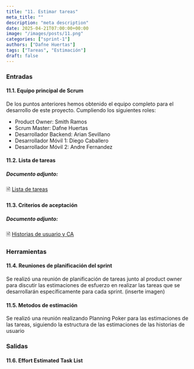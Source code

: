 ```yaml
---
title: "11. Estimar tareas"
meta_title: ""
description: "meta description"
date: 2025-04-21T07:00:00+00:00
image: "/images/posts/11.png"
categories: ["sprint-1"]
authors: ["Dafne Huertas"]
tags: ["Tareas", "Estimación"]
draft: false
---
```

### Entradas

#### 11.1. Equipo principal de Scrum
De los puntos anteriores hemos obtenido el equipo completo para el desarrollo de este proyecto. Cumpliendo los siguientes roles:

- Product Owner: Smith Ramos
- Scrum Master: Dafne Huertas
- Desarrollador Backend: Arian Sevillano
- Desarrollador Móvil 1: Diego Caballero
- Desarrollador Móvil 2: Andre Fernandez

#### 11.2. Lista de tareas

##### **Documento adjunto:**
 🗎 [Lista de tareas](https://docs.google.com/document/d/13kcMUfnRZqPO82gtG_O_uhdJR9_KxcBOjKyReX__78M/edit?usp=sharing)

#### 11.3. Criterios de aceptación

##### **Documento adjunto:**
 🗎 [Historias de usuario y CA](https://docs.google.com/document/d/1mdGNPzBg6cgSu1y2VKBdCyRJUwqpEDIJMbl5xZcTnuw/edit?tab=t.0)


### Herramientas

#### 11.4. Reuniones de planificación del sprint
Se realizó una reunión de planificación de tareas junto al product owner para discutir las estimaciones de esfuerzo en realizar las tareas que se desarrollarán específicamente para cada sprint.
(inserte imagen)

#### 11.5. Metodos de estimación
Se realizó una reunión realizando Planning Poker para las estimaciones de las tareas, siguiendo la estructura de las estimaciones de las historias de usuario

### Salidas

#### 11.6. Effort Estimated Task List